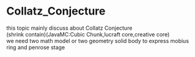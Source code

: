 # Collatz_Conjecture
this topic mainly discuss about Collatz Conjecture <br>
(shrink contain)(JavaMC:Cubic Chunk,lucraft core,creative core) <br>
we need two math model or two geometry solid body to express mobius ring and penrose stage <br>
